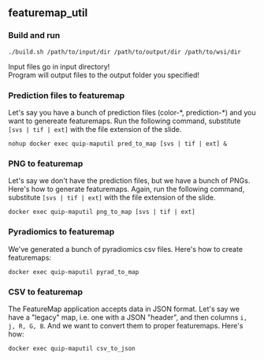 ## featuremap_util
<!--
### Build

```
docker build -t featuremap_util .
```

### Run
```
docker run --name quip-maputil -v $(pwd)/input:/data/input -v $(pwd)/output:/data/output -itd featuremap_util
```-->

### Build and run

```
./build.sh /path/to/input/dir /path/to/output/dir /path/to/wsi/dir
```
<!-- ./build.sh $(pwd)/input $(pwd)/output /path/to/wsi/dir -->

Input files go in input directory!<br>
Program will output files to the output folder you specified!

### Prediction files to featuremap
Let's say you have a bunch of prediction files (color-\*, prediction-\*) and you want to genereate featuremaps.  Run the following command, substitute `[svs | tif | ext]` with the file extension of the slide.

```
nohup docker exec quip-maputil pred_to_map [svs | tif | ext] &
```

### PNG to featuremap
Let's say we don't have the prediction files, but we have a bunch of PNGs.  Here's how to generate featuremaps.  Again, run the following command, substitute `[svs | tif | ext]` with the file extension of the slide.

```
docker exec quip-maputil png_to_map [svs | tif | ext]
```

### Pyradiomics to featuremap
We've generated a bunch of pyradiomics csv files.  Here's how to create featuremaps:

```
docker exec quip-maputil pyrad_to_map
```


### CSV to featuremap
The FeatureMap application accepts data in JSON format.  Let's say we have a "legacy" map, i.e. one with a JSON "header", and then columns `i, j, R, G, B`.  And we want to convert them to proper featuremaps.  Here's how:

```
docker exec quip-maputil csv_to_json
```

<!--
### CSV to JSON

```
docker exec quip-maputil csv_to_map
```
-->
<!--
### JSON data format

```
{
    "metadata": {
        "img_width": number,
        "img_height": number,
        "png_w": number,
        "png_h": number,
        "patch_w": number,
        "patch_h": number
    },
    "data": {
        "locations": {
            "i": [list of 'i' (aka 'x' coordinates)],
            "j": [list of 'j' (aka 'y' coordinates)]
        },
        "features": {
            "TIL": [ list of feature data corresponding to i,j (see above) ],
            "Cancer": [ list of feature data corresponding to i,j (see above) ],
            "Tissue": [ list of feature data corresponding to i,j (see above) ]
        }
    }
}
```
-->

